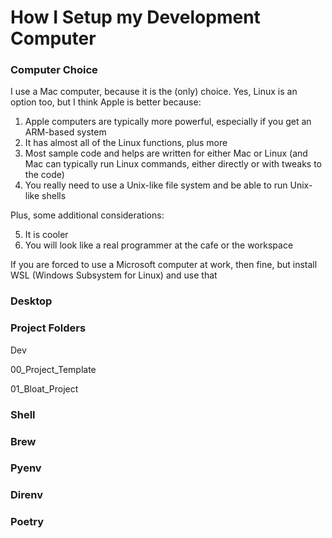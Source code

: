 # How I Setup my Development Computer

### Computer Choice
I use a Mac computer, because it is the (only) choice. Yes, Linux is an option too, but I think Apple is better because:

1. Apple computers are typically more powerful, especially if you get an ARM-based system
2. It has almost all of the Linux functions, plus more
3. Most sample code and helps are written for either Mac or Linux (and Mac can typically run Linux commands, either directly or with tweaks to the code)
4. You really need to use a Unix-like file system and be able to run Unix-like shells

Plus, some additional considerations:

5. It is cooler
6. You will look like a real programmer at the cafe or the workspace

If you are forced to use a Microsoft computer at work, then fine, but install WSL (Windows Subsystem for Linux) and use that

### Desktop

### Project Folders
Dev

00_Project_Template

01_Bloat_Project

### Shell

### Brew

### Pyenv

### Direnv

### Poetry
